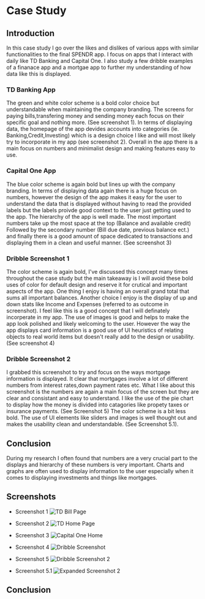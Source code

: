 # Case Study

## Introduction

In this case study I go over the likes and dislikes of various apps with similar functionalities to the final SPENDR app. I focus on apps that I interact with daily like TD Banking and Capital One. I also study a few dribble examples of a finanace app and a mortgae app to further my understanding of how data like this is displayed.

### TD Banking App

The green and white color scheme is a bold color choice but understandable when maintaining the company branding. The screens for paying bills,transfering money and sending money each focus on their specific goal and nothing more. (See screenshot 1). In terms of displaying data, the homepage of the app devides accounts into categories (ie. Banking,Credit,Investing) which is a design choice I like and will most likely try to incorporate in my app (see screenshot 2). 
Overall in the app there is a main focus on numbers and minimalist design and making features easy to use.


### Capital One App

The blue color scheme is again bold but lines up with the company branding. In terms of displaying data again there is a huge focus on numbers, however the design of the app makes it easy for the user to understand the data that is displayed without having to read the provided labels but the labels proivde good context to the user just getting used to the app. The hierarchy of the app is well made. The most important numbers take up the most space at the top (Balance and available credit) Followed by the secondary number (Bill due date, previous balance ect.) and finally there is a good amount of space dedicated to transactions and displaying them in a clean and useful manner. (See screenshot 3)

### Dribble Screenshot 1

The color scheme is again bold, I've discussed this concept many times throughout the case study but the main takeaway is I will avoid these bold uses of color for default design and reserve it for crutical and important aspects of the app. One thing I enjoy is having an overall grand total that sums all important balances. Another choice I enjoy is the display of up and down stats like Income and Expenses (referred to as outcome in screenshot). I feel like this is a good concept that I will definately incorperate in my app. The use of images is good and helps to make the app look polished and likely welcoming to the user. However the way the app displays card information is a good use of UI heuristics of relating objects to real world items but doesn't really add to the design or usability. (See screenshot 4)

### Dribble Screenshot 2

I grabbed this screenshot to try and focus on the ways mortgage information is displayed. It clear that mortgages involve a lot of different numbers from interest rates,down payment rates etc. What I like about this screenshot is the numbers are again a main focus of the screen but they are clear and consistant and easy to understand. I like the use of the pie chart to display how the money is divided into catagories like propety taxes or insurance payments. (See Screenshot 5) The color scheme is a bit less bold. The use of UI elements like sliders and images is well thought out and makes the usability clean and understandable. (See Screenshot 5.1).

## Conclusion

During my research I often found that numbers are a very crucial part to the displays and hierarchy of these numbers is very important. Charts and graphs are often used to display information to the user especially when it comes to displaying investments and things like mortgages.  


## Screenshots

- Screenshot 1
![TD Bill Page](/TD2.jpg)

- Screenshot 2
![TD Home Page](/TDScreenshot.png)

- Screenshot 3
![Capital One Home](/CaptialOneScreenshot.png)

- Screenshot 4
![Dribble Screenshot](/DribbleScreenshot.png)

- Screenshot 5
![Dribble Screenshot 2](/Dribble2.png)

- Screenshot 5.1
![Expanded Screenshot 2](/dribble2.0.png)

## Conclusion


